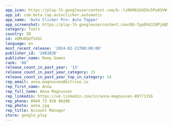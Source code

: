 ```yaml
---
app_icon: https://play-lh.googleusercontent.com/b--lzNkM61kOZUs5Po0SVWfRal-IFMQpXnjwMZ0spxhjpdfshpnC_wEr9HkuZ0BRJQ
app_id: com.bota.tap.autoclicker.automatic
app_name: 'Auto Clicker Pro: Auto Tapper'
app_screenshot: https://play-lh.googleusercontent.com/0Q-fpp0VdJ2dPjAQM1e-ewBJeg25Ytfyc399gD2L-RKIs2AhdHm7ToL01SU9gvuElg
category: Tools
country: IN
id: eQMnDQdfSVGC
language: en
most_recent_release: '2024-02-21T00:00:00'
publisher_id: '2483836'
publisher_name: Remy Games
rank: '80'
release_count_in_past_year: '13'
release_count_in_past_year_category: 15
release_count_in_past_year_top_in_category: 14
rep_email: anna.magnussen@bitrise.io
rep_first_name: Anna
rep_full_name: Anna Magnussen
rep_linkedin: https://uk.linkedin.com/in/anna-magnussen-0977131b
rep_phone: 0044 73 918 00286
rep_photo: anna.jpg
rep_title: Account Manager
store: google_play
---
```

